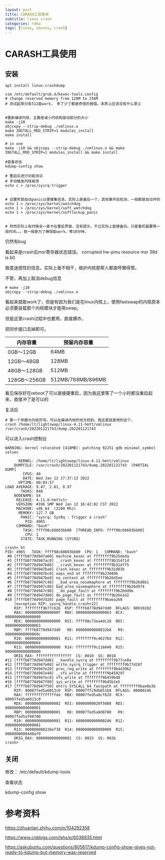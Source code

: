 ```yaml
---
layout: post
title: CARASH工具使用
subtitle: linux crash
categories: rdma
tags: [linux, ubuntu, crash]
---
```


# CARASH工具使用

## 安装

```
apt install linux-crashdump 

vim /etc/default/grub.d/kexec-tools.config
# change reserved memory from 128M to 256M
# 测试起来只有512能work， 多了少了都是奇怪的报错。本质上应该没有什么意义


#重新编译内核，主要是减小内核和驱动部分的大小
make -j10
objcopy --strip-debug ./vmlinux.o
make INSTALL_MOD_STRIP=1 modules_install
make install

# in one
make -j10 && objcopy --strip-debug ./vmlinux.o && make INSTALL_MOD_STRIP=1 modules_install && make install

#查看状态
kdump-config show

# 重启后进行功能测试
# 手动触发内核崩溃
echo c > /proc/sysrq-trigger


# 设置死锁自动panic以便搜集信息，实际上是最后一个，其他事开启检测，一般都是自动开的
echo 1 > /proc/sys/kernel/watchdog
echo 1 > /proc/sys/kernel/soft_watchdog
echo 1 > /proc/sys/kernel/softlockup_panic


# 然而实际上有时候会一直卡在重启界面，没有提示，不过实际上能够备份。只是看机器要等一段时间。。。我一般是为了确保能work，等10分钟。
```

仍然有bug

看起来是crash后msr寄存器状态错误。  corrupted hw-pmu resource msr 38d is b0

极度迷惑性的信息。实际上毫不相干，维护内核那帮人都直呼懒得管。

不管，再加上取消debug信息

```shell
# make -j10
objcopy --strip-debug ./vmlinux.o
```

看起来就能work了，但是有因为我们是在linux内核上，使用fastswap的内核原本必须要装载那个内核模块才能用swap。

但是这里crash过程中也要用，直接爆炸。

把同步接口去掉即可。

| 内存容量        | 预留内存容量            |
| ----------- | ----------------- |
| 0GB～12GB    | 64MB              |
| 12GB～48GB   | 128MB             |
| 48GB～128GB  | 512MB             |
| 128GB～256GB | 512MB/768MB/896MB |

看见保存好在reboot了可以直接硬重启，因为我这里等了一个小时都没重启起来，直接冲了是可以的

复活后

```shell
# 第一个参数为内核符号。可以在编译内核的地方找到，我这里就是用的这个。
crash /home/lt/lightswap/linux-4.11-hmtt/vmlinux   /var/crash/202201121743/dump.202201121743
```

可以进入crash控制台

```
WARNING: kernel relocated [418MB]: patching 92251 gdb minimal_symbol values

      KERNEL: /home/lt/lightswap/linux-4.11-hmtt/vmlinux               
    DUMPFILE: /var/crash/202201121743/dump.202201121743  [PARTIAL DUMP]
        CPUS: 40
        DATE: Wed Jan 12 17:37:13 2022
      UPTIME: 00:03:57
LOAD AVERAGE: 9.47, 2.81, 0.97
       TASKS: 848
    NODENAME: 54
     RELEASE: 4.11.0-hmttv1+
     VERSION: #196 SMP Wed Jan 12 16:42:02 CST 2022
     MACHINE: x86_64  (2200 Mhz)
      MEMORY: 127.7 GB
       PANIC: "sysrq: SysRq : Trigger a crash"
         PID: 4965
     COMMAND: "bash"
        TASK: ffff98c68603bb00  [THREAD_INFO: ffff98c68603bb00]
         CPU: 1
       STATE: TASK_RUNNING (SYSRQ)

crash> bt
PID: 4965   TASK: ffff98c68603bb00  CPU: 1   COMMAND: "bash"
 #0 [ffffb0778d947a60] machine_kexec at ffffffff9b25deda
 #1 [ffffb0778d947ac0] __crash_kexec at ffffffff9b31d71d
 #2 [ffffb0778d947b88] __crash_kexec at ffffffff9b31d7f5
 #3 [ffffb0778d947ba0] crash_kexec at ffffffff9b31d83b
 #4 [ffffb0778d947bc0] oops_end at ffffffff9b23089b
 #5 [ffffb0778d947be8] no_context at ffffffff9b26d5ee
 #6 [ffffb0778d947c48] __bad_area_nosemaphore at ffffffff9b26d8b1
 #7 [ffffb0778d947c88] bad_area_nosemaphore at ffffffff9b26d9f4
 #8 [ffffb0778d947c98] __do_page_fault at ffffffff9b26dd9e
 #9 [ffffb0778d947d00] do_page_fault at ffffffff9b26e1d2
#10 [ffffb0778d947d20] page_fault at ffffffff9baea268
    [exception RIP: sysrq_handle_crash+22]
    RIP: ffffffff9b77c626  RSP: ffffb0778d947dd0  RFLAGS: 00010282
    RAX: 000000000000000f  RBX: 0000000000000063  RCX: 0000000000000000
    RDX: 0000000000000000  RSI: ffff98c73ea4dc28  RDI: 0000000000000063
    RBP: ffffb0778d947dd0   R8: 00000000000832b8   R9: 000000000000060c
    R10: 0000000000000001  R11: ffffffff9c46276d  R12: 0000000000000004
    R13: 0000000000000000  R14: ffffffff9c116040  R15: 0000000000000000
    ORIG_RAX: ffffffffffffffff  CS: 0010  SS: 0018
#11 [ffffb0778d947dd8] __handle_sysrq at ffffffff9b77ce0a
#12 [ffffb0778d947e08] write_sysrq_trigger at ffffffff9b77d28f
#13 [ffffb0778d947e20] proc_reg_write at ffffffff9b4d3962
#14 [ffffb0778d947e40] __vfs_write at ffffffff9b459297
#15 [ffffb0778d947ec8] vfs_write at ffffffff9b459bd8
#16 [ffffb0778d947f08] sys_write at ffffffff9b45b1e5
#17 [ffffb0778d947f50] entry_SYSCALL_64_fastpath at ffffffff9bae8e3b
    RIP: 00007fed5a6013c0  RSP: 00007ffc9db851b8  RFLAGS: 00000246
    RAX: ffffffffffffffda  RBX: 00007fed5a8cf620  RCX: 00007fed5a6013c0
    RDX: 0000000000000002  RSI: 00000000020f5008  RDI: 0000000000000001
    RBP: 0000000000000001   R8: 00007fed5a8d0780   R9: 00007fed5af08700
    R10: 0000000000000001  R11: 0000000000000246  R12: 0000000000000001
    R13: 000000000226ef38  R14: 0000000000000000  R15: 00000000004d0af9
    ORIG_RAX: 0000000000000001  CS: 0033  SS: 002b
crash> 
```

## 关闭

修改： /etc/default/kdump-tools

查看状态

kdump-config show

# 参考资料

https://zhuanlan.zhihu.com/p/104292358

https://www.cnblogs.com/lshs/p/6038935.html

https://askubuntu.com/questions/805617/kdump-config-show-gives-not-ready-to-kdump-but-memory-was-reserved
